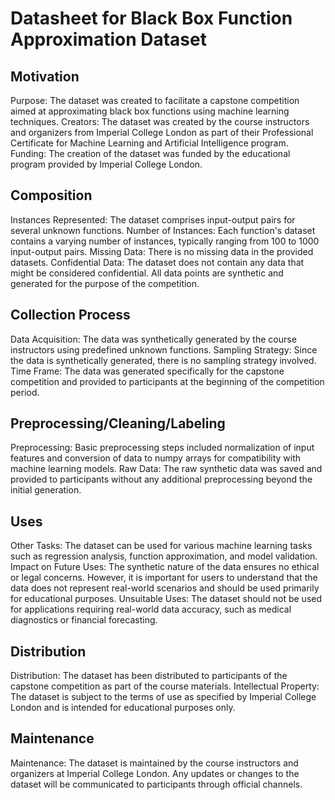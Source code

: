 # Datasheet for Black Box Function Approximation Dataset

## Motivation

Purpose: The dataset was created to facilitate a capstone competition aimed at approximating black box functions using machine learning techniques.
Creators: The dataset was created by the course instructors and organizers from Imperial College London as part of their Professional Certificate for Machine Learning and Artificial Intelligence program.
Funding: The creation of the dataset was funded by the educational program provided by Imperial College London.

## Composition

Instances Represented: The dataset comprises input-output pairs for several unknown functions.
Number of Instances: Each function's dataset contains a varying number of instances, typically ranging from 100 to 1000 input-output pairs.
Missing Data: There is no missing data in the provided datasets.
Confidential Data: The dataset does not contain any data that might be considered confidential. All data points are synthetic and generated for the purpose of the competition.

## Collection Process

Data Acquisition: The data was synthetically generated by the course instructors using predefined unknown functions.
Sampling Strategy: Since the data is synthetically generated, there is no sampling strategy involved.
Time Frame: The data was generated specifically for the capstone competition and provided to participants at the beginning of the competition period.

## Preprocessing/Cleaning/Labeling

Preprocessing: Basic preprocessing steps included normalization of input features and conversion of data to numpy arrays for compatibility with machine learning models.
Raw Data: The raw synthetic data was saved and provided to participants without any additional preprocessing beyond the initial generation.

## Uses

Other Tasks: The dataset can be used for various machine learning tasks such as regression analysis, function approximation, and model validation.
Impact on Future Uses: The synthetic nature of the data ensures no ethical or legal concerns. However, it is important for users to understand that the data does not represent real-world scenarios and should be used primarily for educational purposes.
Unsuitable Uses: The dataset should not be used for applications requiring real-world data accuracy, such as medical diagnostics or financial forecasting.

## Distribution

Distribution: The dataset has been distributed to participants of the capstone competition as part of the course materials.
Intellectual Property: The dataset is subject to the terms of use as specified by Imperial College London and is intended for educational purposes only.

## Maintenance

Maintenance: The dataset is maintained by the course instructors and organizers at Imperial College London. Any updates or changes to the dataset will be communicated to participants through official channels.
